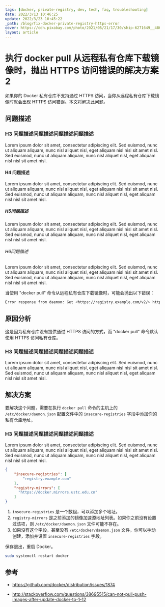 ```yaml
---
tags: [docker, private-registry, dev, tech, faq, troubleshooting]
date: 2022/3/13 10:46:25
update: 2022/3/23 10:45:22
_path: /blog/fix-docker-private-registry-https-error
cover: https://cdn.pixabay.com/photo/2021/05/21/17/30/ship-6271649__480.jpg
layout: article
---
```


# 执行 docker pull 从远程私有仓库下载镜像时，抛出 HTTPS 访问错误的解决方案 2

如果你的 Docker 私有仓库不支持通过 HTTPS 访问，当你从远程私有仓库下载镜像时就会出现 HTTPS 访问错误。本文将解决此问题。

## 问题描述

### H3 问题描述问题描述问题描述问题描述

Lorem ipsum dolor sit amet, consectetur adipiscing elit. Sed euismod, nunc ut aliquam aliquam, nunc nisl aliquet nisl, eget aliquam nisl nisl sit amet nisl. Sed euismod, nunc ut aliquam aliquam, nunc nisl aliquet nisl, eget aliquam nisl nisl sit amet nisl.

#### H4 问题描述

Lorem ipsum dolor sit amet, consectetur adipiscing elit. Sed euismod, nunc ut aliquam aliquam, nunc nisl aliquet nisl, eget aliquam nisl nisl sit amet nisl. Sed euismod, nunc ut aliquam aliquam, nunc nisl aliquet nisl, eget aliquam nisl nisl sit amet nisl.

##### H5问题描述

Lorem ipsum dolor sit amet, consectetur adipiscing elit. Sed euismod, nunc ut aliquam aliquam, nunc nisl aliquet nisl, eget aliquam nisl nisl sit amet nisl. Sed euismod, nunc ut aliquam aliquam, nunc nisl aliquet nisl, eget aliquam nisl nisl sit amet nisl.

###### H6问题描述

Lorem ipsum dolor sit amet, consectetur adipiscing elit. Sed euismod, nunc ut aliquam aliquam, nunc nisl aliquet nisl, eget aliquam nisl nisl sit amet nisl. Sed euismod, nunc ut aliquam aliquam, nunc nisl aliquet nisl, eget aliquam nisl nisl sit amet nisl.

当使用 "docker pull" 命令从远程私有仓库下载镜像时，可能会抛出以下错误：

```bash
Error response from daemon: Get <https://registry.example.com/v2/> http: server gave HTTP response to HTTPS client
```

## 原因分析

这是因为私有仓库没有提供通过 HTTPS 访问的方式，而 "docker pull" 命令默认使用 HTTPS 访问私有仓库。

### H3 问题描述问题描述问题描述问题描述

Lorem ipsum dolor sit amet, consectetur adipiscing elit. Sed euismod, nunc ut aliquam aliquam, nunc nisl aliquet nisl, eget aliquam nisl nisl sit amet nisl. Sed euismod, nunc ut aliquam aliquam, nunc nisl aliquet nisl, eget aliquam nisl nisl sit amet nisl.

## 解决方案

要解决这个问题，需要在执行 `docker pull` 命令的主机上的 `/etc/docker/daemon.json` 配置文件中的 `insecure-registries` 字段中添加你的私有仓库地址。

### H3 问题描述问题描述问题描述问题描述

Lorem ipsum dolor sit amet, consectetur adipiscing elit. Sed euismod, nunc ut aliquam aliquam, nunc nisl aliquet nisl, eget aliquam nisl nisl sit amet nisl. Sed euismod, nunc ut aliquam aliquam, nunc nisl aliquet nisl, eget aliquam nisl nisl sit amet nisl.

```json
{
    "insecure-registries": [
        "registry.example.com"
    ],
    "registry-mirrors": [
      "https://docker.mirrors.ustc.edu.cn"
    ]
}
```

1. `insecure-registries` 是一个数组，可以添加多个地址。
2. `registry-mirrors` 是之前添加的镜像加速源地址列表。如果你之前没有设置过该项，则 `/etc/docker/daemon.json` 文件可能不存在。
3. 如果没有这个字段，甚至没有 `/etc/docker/daemon.json` 文件，你可以手动创建，添加并设置 `insecure-registries` 字段。

保存退出，重启 Docker。

```bash
sudo systemctl restart docker
```

## 参考

- https://github.com/docker/distribution/issues/1874

- http://stackoverflow.com/questions/38695515/can-not-pull-push-images-after-update-docker-to-1-12









